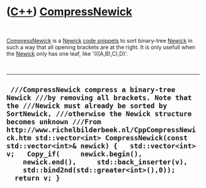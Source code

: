 



 

 

 

 

 

([C++](Cpp.md)) [CompressNewick](CppCompressNewick.md)
========================================================

 

[CompressNewick](CppCompressNewick.md) is a [Newick](CppNewick.md)
[code snippets](CppCodeSnippets.md) to sort binary-tree
[Newick](CppNewick.md) in such a way that all opening brackets are at
the right. It is only usefull when the [Newick](CppNewick.md) only has
one leaf, like '(((A,B),C),D)'.

 

  ------------------------------------------------------------------------------------------------------------------------------------------------------------------------------------------------------------------------------------------------------------------------------------------------------------------------------------------------------------------------------------------------------------------------------------------------------------------------------------------
  ` ///CompressNewick compress a binary-tree Newick ///by removing all brackets. Note that the ///Newick must already be sorted by SortNewick, ///otherwise the Newick structure becomes unknown ///From http://www.richelbilderbeek.nl/CppCompressNewick.htm std::vector<int> CompressNewick(const std::vector<int>& newick) {   std::vector<int> v;   Copy_if(     newick.begin(),     newick.end(),     std::back_inserter(v),     std::bind2nd(std::greater<int>(),0));   return v; }`
  ------------------------------------------------------------------------------------------------------------------------------------------------------------------------------------------------------------------------------------------------------------------------------------------------------------------------------------------------------------------------------------------------------------------------------------------------------------------------------------------

 

 

 

 

 





 



